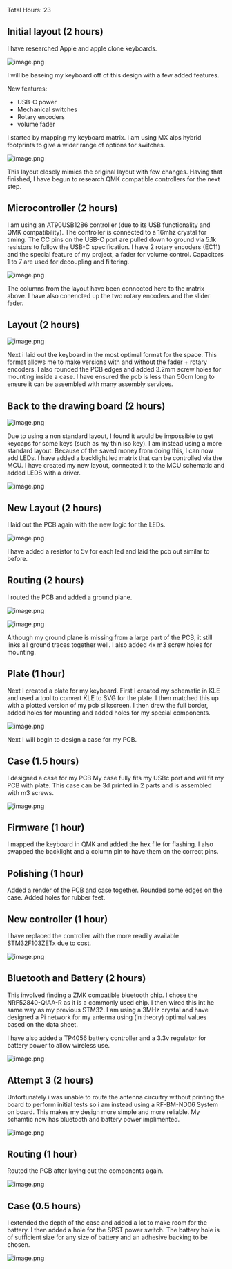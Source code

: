 Total Hours: 23

##  Initial layout (2 hours)

I have researched Apple and apple clone keyboards. 

![image.png](/PCB/Images/image.png)

I will be baseing my keyboard off of this design with a few added features.

New features:

- USB-C power
- Mechanical switches
- Rotary encoders
- volume fader

I started by mapping my keyboard matrix. I am using MX alps hybrid footprints to give a wider range of options for switches.

![image.png](/PCB/Images/image-1.png)

This layout closely mimics the original layout with few changes. Having that finished, I have begun to research QMK compatible controllers for the next step.

##  Microcontroller (2 hours)

I am using an AT90USB1286 controller (due to its USB functionality and QMK compatibility). The controller is connected to a 16mhz crystal for timing. The CC pins on the USB-C port are pulled down to ground via 5.1k resistors to follow the USB-C specification. I have 2 rotary encoders (EC11) and the special feature of my project, a fader for volume control. Capacitors 1 to 7 are used for decoupling and filtering.

![image.png](/PCB/Images/image-2.png)

The columns from the layout have been connected here to the matrix above. I have also conencted up the two rotary encoders and the slider fader. 

##  Layout (2 hours)

![image.png](/PCB/Images/image-3.png)

Next i laid out the keyboard in the most optimal format for the space. This format allows me to make versions with and without the fader + rotary encoders. I also rounded the PCB edges and added 3.2mm screw holes for mounting inside a case. I have ensured the pcb is less than 50cm long to ensure it can be assembled with many assembly services.

## Back to the drawing board (2 hours)

![image.png](/PCB/Images/image-6.png)

Due to using a non standard layout, I found it would be impossible to get keycaps for some keys (such as my thin iso key). I am instead using a more standard layout. Because of the saved money from doing this, I can now add LEDs. I have added a backlight led matrix that can be controlled via the MCU. I have created my new layout, connected it to the MCU schematic and added LEDS with a driver.

![image.png](/PCB/Images/image-5.png)

## New Layout (2 hours)

I laid out the PCB again with the new logic for the LEDs.

![image.png](/PCB/Images/image-4.png)

I have added a resistor to 5v for each led and laid the pcb out similar to before.

## Routing (2 hours)

I routed the PCB and added a ground plane.

![image.png](/PCB/Images/image-7.png)

![image.png](/PCB/Images/image-8.png)

Although my ground plane is missing from a large part of the PCB, it still links all ground traces together well. I also added 4x m3 screw holes for mounting.

## Plate (1 hour)

Next I created a plate for my keyboard. First I created my schematic in KLE and used a tool to convert KLE to SVG for the plate. I then matched this up with a plotted version of my pcb silkscreen. I then drew the full border, added holes for mounting and added holes for my special components.

![image.png](/PCB/Images/image-9.png)

Next I will begin to design a case for my PCB.

## Case (1.5 hours)

I designed a case for my PCB My case fully fits my USBc port and will fit my PCB with plate. This case can be 3d printed in 2 parts and is assembled with m3 screws.

![image.png](/PCB/Images/image-10.png)

## Firmware (1 hour)

I mapped the keyboard in QMK and added the hex file for flashing. I also swapped the backlight and a column pin to have them on the correct pins.

## Polishing (1 hour)

Added a render of the PCB and case together. Rounded some edges on the case. Added holes for rubber feet.

## New controller (1 hour)

I have replaced the controller with the more readily available STM32F103ZETx due to cost.

![image.png](/PCB/Images/image-11.png)

## Bluetooth and Battery (2 hours)

This involved finding a ZMK compatible bluetooth chip. I chose the NRF52840-QIAA-R as it is a commonly used chip. I then wired this int he same way as my previous STM32. I am using a 3MHz crystal and have designed a Pi network for my antenna using (in theory) optimal values based on the data sheet.

I have also added a TP4056 battery controller and a 3.3v regulator for battery power to allow wireless use.

![image.png](/PCB/Images/image-12.png)

## Attempt 3 (2 hours)

Unfortunately i was unable to route the antenna circuitry without printing the board to perform initial tests so i am instead using a RF-BM-ND06 System on board. This makes my design more simple and more reliable. My schamtic now has bluetooth and battery power implimented.

![image.png](/PCB/Images/image-13.png)

## Routing (1 hour)

Routed the PCB after laying out the components again.

![image.png](/PCB/Images/image-14.png)

## Case (0.5 hours)

I extended the depth of the case and added a lot to make room for the battery. I then added a hole for the SPST power switch. The battery hole is of sufficient size for any size of battery and an adhesive backing to be chosen.

![image.png](/PCB/Images/image-15.png)